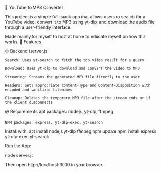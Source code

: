 🎵 YouTube to MP3 Converter

This project is a simple full-stack app that allows users to search for a YouTube video, convert it to MP3 using yt-dlp, and download the audio file through a user-friendly interface.

Made mainly for myself to host at home to educate myself on how this works.
🧩 Features

⚙️ Backend (server.js)

    Search: Uses yt-search to fetch the top video result for a query

    Download: Uses yt-dlp to download and convert the video to MP3

    Streaming: Streams the generated MP3 file directly to the user

    Headers: Sets appropriate Content-Type and Content-Disposition with encoded and sanitized filenames

    Cleanup: Deletes the temporary MP3 file after the stream ends or if the client disconnects


💿 Requirements
    apt packages: nodejs, yt-dlp, ffmpeg
    
    NPM packages: express, yt-dlp-exec, yt-search

Install with:
apt install nodejs yt-dlp ffmpeg
npm update
npm install express yt-dlp-exec yt-search

Run the App:

node server.js

Then open http://localhost:3000 in your browser.
